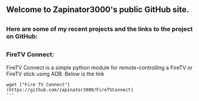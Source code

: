 ## Welcome to Zapinator3000's public GitHub site.
##
### Here are some of my recent projects and the links to the project on GitHub:
##

### FireTV Connect:
FireTV Connect is a simple python module for remote-controlling a FireTV or FireTV stick using ADB. Below is the link
```
wget ["Fire TV Connect"](https://github.com/zapinator3000/FireTVConnect)
'''
